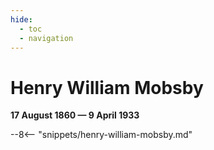 ```yaml
---
hide:
  - toc
  - navigation 
---
```


# Henry William Mobsby 

**17 August 1860 — 9 April 1933**

--8<-- "snippets/henry-william-mobsby.md"
